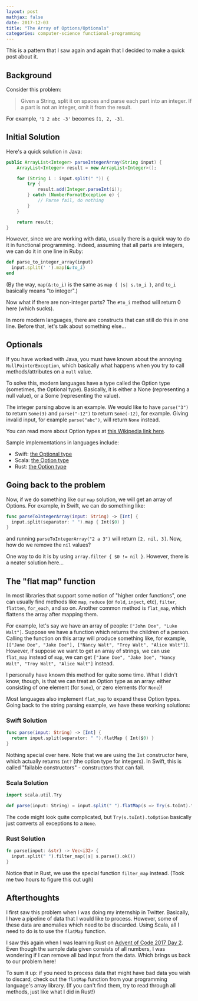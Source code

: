 ```yaml
---
layout: post
mathjax: false
date: 2017-12-03
title: "The Array of Options/Optionals"
categories: computer-science functional-programming
---
```


This is a pattern that I saw again and again that I decided to make a quick post
about it.

## Background
Consider this problem:

> Given a String, split it on spaces and parse each part into an integer. If a
> part is not an integer, omit it from the result.

For example, `'1 2 abc -3'` becomes `[1, 2, -3]`.

## Initial Solution
Here's a quick solution in Java:
```java
public ArrayList<Integer> parseIntegerArray(String input) {
    ArrayList<Integer> result = new ArrayList<Integer>();

    for (String i : input.split(" ")) {
        try {
            result.add(Integer.parseInt(i));
        } catch (NumberFormatException e) {
            // Parse fail, do nothing
        }
    }

    return result;
}
```

However, since we are working with data, usually there is a quick way to do it
in functional programming. Indeed, assuming that all parts are integers, we can
do it in one line in Ruby:
```ruby
def parse_to_integer_array(input)
  input.split(' ').map(&:to_i)
end
```

(By the way, `map(&:to_i)` is the same as `map { |s| s.to_i }`, and `to_i`
basically means "to integer".)

Now what if there are non-integer parts? The `#to_i` method will return 0 here
(which sucks).

In more modern languages, there are constructs that can still do this in one
line. Before that, let's talk about something else...

## Optionals
If you have worked with Java, you must have known about the annoying
`NullPointerException`, which basically what happens when you try to call
methods/attributes on a `null` value.

To solve this, modern languages have a type called the Option type (sometimes,
the Optional type). Basically, it is either a None (representing a null value),
or a Some (representing the value).

The integer parsing above is an example. We would like to have `parse("3")` to
return `Some(3)` and `parse("-12")` to return `Some(-12)`, for example. Giving
invalid input, for example `parse("abc")`, will return `None` instead.

You can read more about Option types at
[this Wikipedia link here](https://en.wikipedia.org/wiki/Option_type).

Sample implementations in languages include:
- Swift: [the Optional type](https://developer.apple.com/documentation/swift/optional)
- Scala: [the Option type](https://www.scala-lang.org/api/current/scala/Option.html)
- Rust: [the Option type](https://doc.rust-lang.org/std/option/index.html)

## Going back to the problem
Now, if we do something like our `map` solution, we will get an array of
Options. For example, in Swift, we can do something like:
```swift
func parseToIntegerArray(input: String) -> [Int] {
  input.split(separator: " ").map { Int($0) }
}
```
and running `parseToIntegerArray("2 a 3")` will return `[2, nil, 3]`. Now, how
do we remove the `nil` values?

One way to do it is by using `array.filter { $0 != nil }`. However, there is a
neater solution here...

## The "flat map" function
In most libraries that support some notion of "higher order functions", one can
usually find methods like `map`, `reduce` (or `fold`, `inject`, etc), `filter`,
`flatten`, `for_each`, and so on. Another common method is `flat_map`, which
flattens the array after mapping them.

For example, let's say we have an array of people: `["John Doe", "Luke Walt"]`.
Suppose we have a function which returns the children of a person. Calling the
function on this array will produce something like, for example,
`[["Jane Doe", "Jake Doe"], ["Nancy Walt", "Troy Walt", "Alice Walt"]]`.
However, if suppose we want to get an array of strings, we can use `flat_map`
instead of `map`, we can get
`["Jane Doe", "Jake Doe", "Nancy Walt", "Troy Walt", "Alice Walt"]` instead.

I personally have known this method for quite some time. What I didn't know,
though, is that we can treat an Option type as an array: either consisting of
one element (for `Some`), or zero elements (for `None`)!

Most languages also implement `flat_map` to expand these Option types. Going
back to the string parsing example, we have these working solutions:

### Swift Solution
```swift
func parse(input: String) -> [Int] {
  return input.split(separator: " ").flatMap { Int($0) }
}
```

Nothing special over here. Note that we are using the `Int` constructor here,
which actually returns `Int?` (the option type for integers). In Swift, this is
called "failable constructors" - constructors that can fail.

### Scala Solution
```scala
import scala.util.Try

def parse(input: String) = input.split(" ").flatMap(s => Try(s.toInt).toOption)
```

The code might look quite complicated, but `Try(s.toInt).toOption` basically
just converts all exceptions to a `None`.

### Rust Solution
```rust
fn parse(input: &str) -> Vec<i32> {
  input.split(" ").filter_map(|s| s.parse().ok())
}
```

Notice that in Rust, we use the special function `filter_map` instead. (Took me
two hours to figure this out ugh)

## Afterthoughts
I first saw this problem when I was doing my internship in Twitter. Basically,
I have a pipeline of data that I would like to process. However, some of these
data are anomalies which need to be discarded. Using Scala, all I need to do is
to use the `flatMap` function.

I saw this again when I was learning Rust on
[Advent of Code 2017 Day 2](https://adventofcode.com/2017/day/2). Even though
the sample data given consists of all numbers, I was wondering if I can remove
all bad input from the data. Which brings us back to our problem here!

To sum it up: if you need to process data that might have bad data you wish to
discard, check out the `flatMap` function from your programming language's array
library. (If you can't find them, try to read through all methods, just like
what I did in Rust!)
